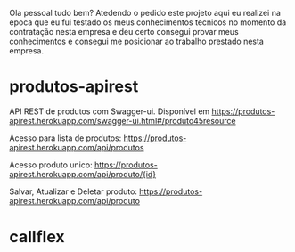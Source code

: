 Ola pessoal tudo bem? Atedendo o pedido este projeto aqui eu realizei na epoca que eu fui testado os meus conhecimentos tecnicos no momento da contratação nesta empresa e deu certo consegui provar meus conhecimentos e consegui me posicionar ao trabalho prestado nesta empresa.

# produtos-apirest
API REST de produtos com Swagger-ui. Disponível em https://produtos-apirest.herokuapp.com/swagger-ui.html#/produto45resource


Acesso para lista de produtos: https://produtos-apirest.herokuapp.com/api/produtos

Acesso produto unico: https://produtos-apirest.herokuapp.com/api/produto/{id}

Salvar, Atualizar e Deletar produto: https://produtos-apirest.herokuapp.com/api/produto
# callflex
